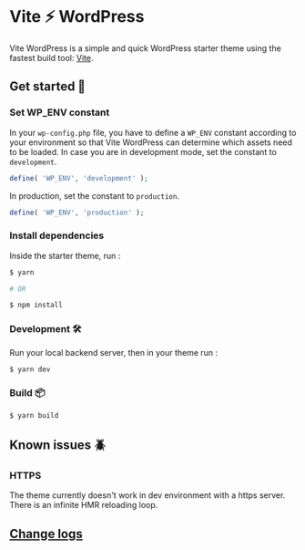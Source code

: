 # Vite ⚡️ WordPress

Vite WordPress is a simple and quick WordPress starter theme using the fastest build tool: [Vite](https://vitejs.dev/).

## Get started 🚀

### Set WP_ENV constant

In your `wp-config.php` file, you have to define a `WP_ENV` constant according to your environment so that Vite WordPress can determine which assets need to be loaded.
In case you are in development mode, set the constant to `development`.

```php
define( 'WP_ENV', 'development' );
```

In production, set the constant to `production`.
```php
define( 'WP_ENV', 'production' );
```

### Install dependencies

Inside the starter theme, run :
```bash
$ yarn

# OR

$ npm install
```

### Development 🛠

Run your local backend server, then in your theme run :
```bash
$ yarn dev
```

### Build 📦

```bash
$ yarn build
```

## Known issues 🪲

### HTTPS

The theme currently doesn't work in dev environment with a https server. There is an infinite HMR reloading loop.

## [Change logs](CHANGELOG.md)
